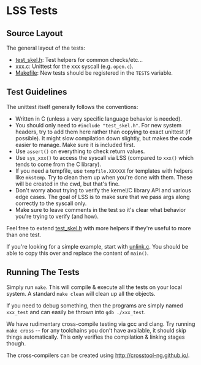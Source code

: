 # LSS Tests

## Source Layout

The general layout of the tests:
* [test_skel.h]: Test helpers for common checks/etc...
* xxx.c: Unittest for the xxx syscall (e.g. `open.c`).
* [Makefile]: New tests should be registered in the `TESTS` variable.

## Test Guidelines

The unittest itself generally follows the conventions:
* Written in C (unless a very specific language behavior is needed).
* You should only need to `#include "test_skel.h"`.  For new system headers, try
  to add them here rather than copying to exact unittest (if possible).
  It might slow compilation down slightly, but makes the code easier to manage.
  Make sure it is included first.
* Use `assert()` on everything to check return values.
* Use `sys_xxx()` to access the syscall via LSS (compared to `xxx()` which tends
  to come from the C library).
* If you need a tempfile, use `tempfile.XXXXXX` for templates with helpers like
  `mkstemp`.  Try to clean them up when you're done with them.
  These will be created in the cwd, but that's fine.
* Don't worry about trying to verify the kernel/C library API and various edge
  cases.  The goal of LSS is to make sure that we pass args along correctly to
  the syscall only.
* Make sure to leave comments in the test so it's clear what behavior you're
  trying to verify (and how).

Feel free to extend [test_skel.h] with more helpers if they're useful to more
than one test.

If you're looking for a simple example, start with [unlink.c](unlink.c).
You should be able to copy this over and replace the content of `main()`.

## Running The Tests

Simply run `make`.  This will compile & execute all the tests on your local
system.  A standard `make clean` will clean up all the objects.

If you need to debug something, then the programs are simply named `xxx_test`
and can easily be thrown into `gdb ./xxx_test`.

We have rudimentary cross-compile testing via gcc and clang.  Try running
`make cross` -- for any toolchains you don't have available, it should skip
things automatically.  This only verifies the compilation & linking stages
though.

The cross-compilers can be created using <http://crosstool-ng.github.io/>.

[Makefile]: Makefile
[test_skel.h]: test_skel.h

